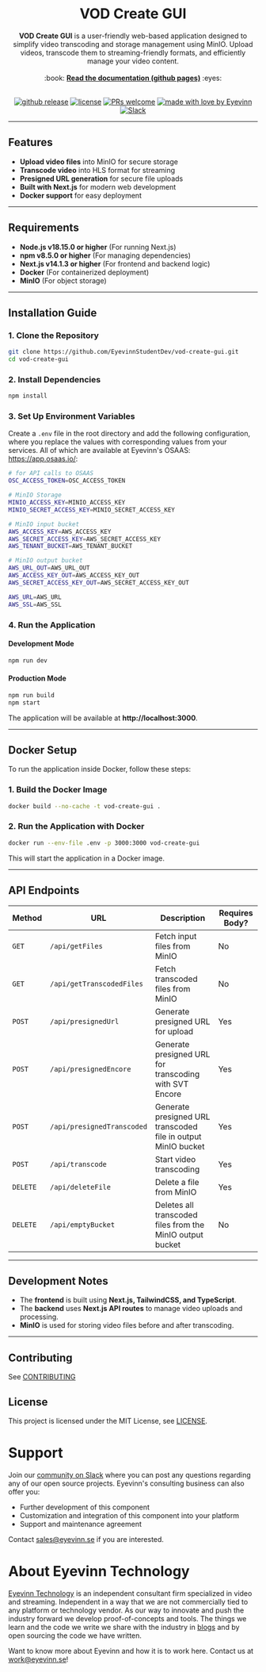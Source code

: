 <h1 align="center">
  VOD Create GUI
</h1>

<div align="center">
    <strong>VOD Create GUI</strong> is a user-friendly web-based application designed to simplify video transcoding and storage management using MinIO. Upload videos, transcode them to streaming-friendly formats, and efficiently manage your video content.
  <br />
  <br />
  :book: <b><a href="https://eyevinn.github.io/{{repo-name}}/">Read the documentation (github pages)</a></b> :eyes:
  <br />
</div>

<div align="center">
<br />

[![github release](https://img.shields.io/github/v/release/EyevinnStudentDev/vod-create-gui?style=flat-square)](https://github.com/EyevinnStudentDev/vod-create-gui/releases)
[![license](https://img.shields.io/github/license/eyevinn/{{repo-name}}.svg?style=flat-square)](LICENSE)
[![PRs welcome](https://img.shields.io/badge/PRs-welcome-ff69b4.svg?style=flat-square)](https://github.com/EyevinnStudentDev/vod-create-gui/issues?q=is%3Aissue+is%3Aopen+label%3A%22help+wanted%22)
[![made with love by Eyevinn](https://img.shields.io/badge/made%20with%20%E2%99%A5%20by-Eyevinn-59cbe8.svg?style=flat-square)](https://github.com/EyevinnStudentDev)
[![Slack](http://slack.streamingtech.se/badge.svg)](http://slack.streamingtech.se)
</div>

---

## Features

- **Upload video files** into MinIO for secure storage  
- **Transcode video** into HLS format for streaming  
- **Presigned URL generation** for secure file uploads  
- **Built with Next.js** for modern web development  
- **Docker support** for easy deployment  

---

## Requirements

- **Node.js v18.15.0 or higher** (For running Next.js)  
- **npm v8.5.0 or higher** (For managing dependencies)  
- **Next.js v14.1.3 or higher** (For frontend and backend logic)  
- **Docker** (For containerized deployment)  
- **MinIO** (For object storage)  

---

## Installation Guide

### **1. Clone the Repository**
```bash
git clone https://github.com/EyevinnStudentDev/vod-create-gui.git
cd vod-create-gui
```

### **2. Install Dependencies**
```bash
npm install
```

### **3. Set Up Environment Variables**
Create a `.env` file in the root directory and add the following configuration, where you replace the values with corresponding values from your services. All of which are available at Eyevinn's OSAAS: https://app.osaas.io/:
```bash
# for API calls to OSAAS
OSC_ACCESS_TOKEN=OSC_ACCESS_TOKEN

# MinIO Storage
MINIO_ACCESS_KEY=MINIO_ACCESS_KEY
MINIO_SECRET_ACCESS_KEY=MINIO_SECRET_ACCESS_KEY

# MinIO input bucket
AWS_ACCESS_KEY=AWS_ACCESS_KEY
AWS_SECRET_ACCESS_KEY=AWS_SECRET_ACCESS_KEY
AWS_TENANT_BUCKET=AWS_TENANT_BUCKET

# MinIO output bucket
AWS_URL_OUT=AWS_URL_OUT
AWS_ACCESS_KEY_OUT=AWS_ACCESS_KEY_OUT
AWS_SECRET_ACCESS_KEY_OUT=AWS_SECRET_ACCESS_KEY_OUT

AWS_URL=AWS_URL
AWS_SSL=AWS_SSL
```

### **4. Run the Application**

#### **Development Mode**
```bash
npm run dev
```

#### **Production Mode**
```bash
npm run build
npm start
```
The application will be available at **http://localhost:3000**.

---

## **Docker Setup**
To run the application inside Docker, follow these steps:

### **1. Build the Docker Image**
```bash
docker build --no-cache -t vod-create-gui .
```

### **2. Run the Application with Docker**
```bash
docker run --env-file .env -p 3000:3000 vod-create-gui
```

This will start the application in a Docker image.

---

## **API Endpoints**
| **Method** | **URL** | **Description** | **Requires Body?** |
|------------|---------|----------------|--------------------|
| `GET` | `/api/getFiles` | Fetch input files from MinIO | No |
| `GET` | `/api/getTranscodedFiles` | Fetch transcoded files from MinIO | No |
| `POST` | `/api/presignedUrl` | Generate presigned URL for upload | Yes |
| `POST` | `/api/presignedEncore` | Generate presigned URL for transcoding with SVT Encore | Yes |
| `POST` | `/api/presignedTranscoded` | Generate presigned URL transcoded file in output MinIO bucket | Yes |
| `POST` | `/api/transcode` | Start video transcoding | Yes |
| `DELETE` | `/api/deleteFile` | Delete a file from MinIO | Yes |
| `DELETE` | `/api/emptyBucket` | Deletes all transcoded files from the MinIO output bucket | No |

---

## **Development Notes**
- The **frontend** is built using **Next.js, TailwindCSS, and TypeScript**.
- The **backend** uses **Next.js API routes** to manage video uploads and processing.
- **MinIO** is used for storing video files before and after transcoding.

---

## Contributing

See [CONTRIBUTING](CONTRIBUTING.md)

## License

This project is licensed under the MIT License, see [LICENSE](LICENSE).

# Support

Join our [community on Slack](http://slack.streamingtech.se) where you can post any questions regarding any of our open source projects. Eyevinn's consulting business can also offer you:

- Further development of this component
- Customization and integration of this component into your platform
- Support and maintenance agreement

Contact [sales@eyevinn.se](mailto:sales@eyevinn.se) if you are interested.

# About Eyevinn Technology

[Eyevinn Technology](https://www.eyevinntechnology.se) is an independent consultant firm specialized in video and streaming. Independent in a way that we are not commercially tied to any platform or technology vendor. As our way to innovate and push the industry forward we develop proof-of-concepts and tools. The things we learn and the code we write we share with the industry in [blogs](https://dev.to/video) and by open sourcing the code we have written.

Want to know more about Eyevinn and how it is to work here. Contact us at work@eyevinn.se!
